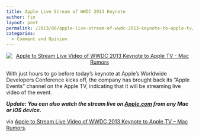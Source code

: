 ```yaml
---
title: Apple Live Stream of WWDC 2013 Keynote
author: fin
layout: post
permalink: /2013/06/apple-live-stream-of-wwdc-2013-keynote-to-apple-tv/
categories:
  - Comment and Opinion
---
```

<p style="text-align: center;">
  <a href="http://www.macrumors.com/2013/06/10/apple-to-stream-live-video-of-wwdc-2013-keynote-to-apple-tv/"><img alt="Apple to Stream Live Video of WWDC 2013 Keynote to Apple TV - Mac Rumors" src="http://finbarr.dev/wp-content/uploads/2013/06/wwdc13-about-main.jpg" /></a>
</p>

With just hours to go before today&#8217;s keynote at Apple&#8217;s Worldwide Developers Conference kicks off, the company has brought back its &#8220;Apple Events&#8221; channel on the Apple TV, indicating that it will be streaming live video of the event.

***Update: You can also watch the stream live on [Apple.com][1] from any Mac or iOS device.***

via [Apple to Stream Live Video of WWDC 2013 Keynote to Apple TV &#8211; Mac Rumors][2].

 [1]: http://www.apple.com/apple-events/june-2013/
 [2]: http://www.macrumors.com/2013/06/10/apple-to-stream-live-video-of-wwdc-2013-keynote-to-apple-tv/